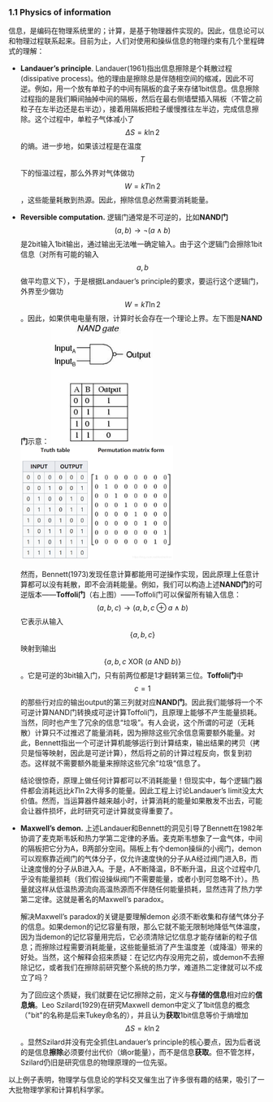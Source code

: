 ### 1.1 Physics of information

信息，是编码在物理系统里的；计算，是基于物理器件实现的。因此，信息论可以和物理过程联系起来。目前为止，人们对使用和操纵信息的物理约束有几个里程碑式的理解：	

- **Landauer’s principle**. Landauer(1961)指出信息擦除是个耗散过程(dissipative process)。他的理由是擦除总是伴随相空间的缩减，因此不可逆。例如，用一个放有单粒子的中间有隔板的盒子来存储1bit信息。信息擦除过程指的是我们瞬间抽掉中间的隔板，然后在最右侧墙壁插入隔板（不管之前粒子在左半边还是右半边），接着用隔板把粒子缓慢推往左半边，完成信息擦除。这个过程中，单粒子气体减小了$$\Delta S=k\ln2$$的熵。进一步地，如果该过程是在温度$$T$$下的恒温过程，那么外界对气体做功$$W=kT\ln2$$，这些能量耗散到热源。因此，擦除信息必然需要消耗能量。

- **Reversible computation.** 逻辑门通常是不可逆的，比如**NAND门**
  $$
  (a,b)\rightarrow\neg(a\wedge b)
  $$
  是2bit输入1bit输出，通过输出无法唯一确定输入。由于这个逻辑门会擦除1bit信息（对所有可能的输入$$a,b$$做平均意义下），于是根据Landauer’s principle的要求，要运行这个逻辑门，外界至少做功$$W=kT\ln2$$。因此，如果供电电量有限，计算时长会存在一个理论上界。左下图是**NAND门**示意：
  <img src="figures\NAND.jpg"   style="width:200px"/>             <img src="figures\NAND2.png"   style="width:300px"/>

  然而，Bennett(1973)发现任意计算都能用可逆操作实现，因此原理上任意计算都可以没有耗散，即不会消耗能量。例如，我们可以构造上述**NAND门**的可逆版本——**Toffoli门**（右上图）——Toffoli门可以保留所有输入信息：
  $$
  (a,b,c)\rightarrow(a,b,c\oplus a\wedge b)
  $$
  它表示从输入$$\{a, b, c\}$$映射到输出$$\{a,b,c\ \text{XOR}\ (a\ \text{AND}\ b)\}$$。它是可逆的3bit输入门，只有前两位都是1才翻转第三位。**Toffoli门**中$$c=1$$的那些行对应的输出output的第三列就对应**NAND门**。因此我们能够将一个不可逆计算NAND门转换成可逆计算Toffoli门，且原理上能够不产生能量损耗。当然，同时也产生了冗余的信息“垃圾”。有人会说，这个所谓的可逆（无耗散）计算只不过推迟了能量消耗，因为擦除这些冗余信息需要额外能量。对此，Bennett指出一个可逆计算机能够运行到计算结束，输出结果的拷贝（拷贝是恒等映射，因此是可逆计算），然后将之前的计算过程反向，恢复到初态。这样就不需要额外能量来擦除这些冗余”垃圾“信息了。

  结论很惊奇，原理上做任何计算都可以不消耗能量！但现实中，每个逻辑门器件都会消耗远比$kT\ln2$大得多的能量。因此工程上讨论Landauer’s limit没太大价值。然而，当运算器件越来越小时，计算消耗的能量如果散发不出去，可能会让器件损坏，此时研究可逆计算就变得重要了。

- **Maxwell’s demon.** 上述Landauer和Bennett的洞见引导了Bennett在1982年协调了麦克斯韦妖和热力学第二定律的矛盾。麦克斯韦想象了一盒气体，中间的隔板把它分为A，B两部分空间。隔板上有个demon操纵的小阀门，demon可以观察靠近阀门的气体分子，仅允许速度快的分子从A经过阀门进入B，而让速度慢的分子从B进入A。于是，A不断降温，B不断升温，且这个过程中几乎没有能量损耗（我们假设操纵阀门不需要能量，或者小到可忽略不计）。热量就这样从低温热源流向高温热源而不伴随任何能量损耗，显然违背了热力学第二定律。这就是著名的Maxwell’s paradox。

  解决Maxwell’s paradox的关键是要理解demon 必须不断收集和存储气体分子的信息。如果demon的记忆容量有限，那么它就不能无限制地降低气体温度，因为当demon的记忆容量用完后，它必须清除记忆信息才能存储新的粒子信息；而擦除过程需要消耗能量，这些能量抵消了产生温度差（或降温）带来的好处。当然，这个解释会招来质疑：在记忆内存没用完之前，或demon不去擦除记忆，或者我们在擦除前研究整个系统的热力学，难道热二定律就可以不成立了吗？

  为了回应这个质疑，我们就要在记忆擦除之前，定义与**存储的信息**相对应的**信息熵**。Leo Szilard(1929)在研究Maxwell demon中定义了1bit信息的概念（"bit"的名称是后来Tukey命名的），并且认为**获取**1bit信息等价于熵增加$$\Delta S=k\ln2$$。显然Szilard并没有完全抓住Landauer’s principle的核心要点，因为后者说的是信息**擦除**必须要付出代价（熵or能量），而不是信息**获取**。但不管怎样，Szilard仍旧是研究信息的物理原理的一位先驱。

以上例子表明，物理学与信息论的学科交叉催生出了许多很有趣的结果，吸引了一大批物理学家和计算机科学家。